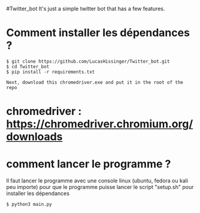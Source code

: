 #Twitter_bot
It's just a simple twitter bot that has a few features.

# Comment installer les dépendances ?

    $ git clone https://github.com/LucasHissinger/Twitter_bot.git
    $ cd Twitter_bot
    $ pip install -r requirements.txt

    Next, download this chromedriver.exe and put it in the root of the repo

# chromedriver : https://chromedriver.chromium.org/downloads

# comment lancer le programme ?
Il faut lancer le programme avec une console linux (ubuntu, fedora ou kali peu importe) pour que le programme puisse lancer le script "setup.sh" pour installer les dépendances

    $ python3 main.py
